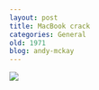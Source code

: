 ```yaml
---
layout: post
title: MacBook crack
categories: General
old: 1971
blog: andy-mckay
---
```

<img src="http://www.agmweb.ca/files/P6260340.jpg" />
